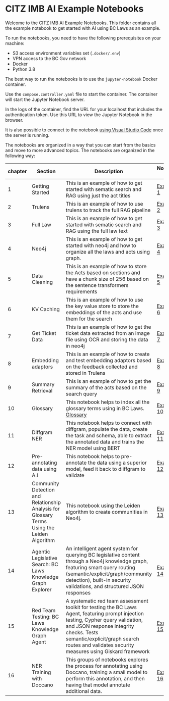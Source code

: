 # CITZ IMB AI Example Notebooks

Welcome to the CITZ IMB AI Example Notebooks. This folder contains all the example notebook to get started with AI using BC Laws as an example.

To run the notebooks, you need to have the following prerequisites on your machine:

- S3 access environment variables set (`.docker/.env`)
- VPN access to the BC Gov network
- Docker
- Python 3.8

The best way to run the notebooks is to use the `jupyter-notebook` Docker container.

Use the `compose.controller.yaml` file to start the container. The container will start the Jupyter Notebook server.

In the logs of the container, find the URL for your localhost that includes the authentication token. Use this URL to view the Jupyter Notebook in the browser.

It is also possible to connect to the notebook [using Visual Studio Code](https://code.visualstudio.com/docs/datascience/jupyter-notebooks#_connect-to-a-remote-jupyter-server) once the server is running.

The notebooks are organized in a way that you can start from the basics and move to more advanced topics. The notebooks are organized in the following way:

| chapter | Section | Description | Notebook Link |
| --- | --- | --- | --- |
| 1 | Getting Started | This is an example of how to get started with sematic search and RAG using just the act titles | [Example 1](https://github.com/bcgov/citz-imb-ai/tree/main/examples/Introduction/init.ipynb)|
| 2 | Trulens | This is an example of how to use trulens to track the full RAG pipeline | [Example 2]((https://github.com/bcgov/citz-imb-ai/tree/main/examples/Analytics/trulens.ipynb))|
| 3 | Full Law | This is an example of how to get started with sematic search and RAG using the full law text | [Example 3](https://github.com/bcgov/citz-imb-ai/tree/main/examples/Introduction/fullLaw.ipynb)|
| 4 | Neo4j | This is an example of how to get started with neo4j and how to organize all the laws and acts using graph. | [Example 4](https://github.com/bcgov/citz-imb-ai/tree/main/examples/Neo4j/neo4j.ipynb)|
| 5 | Data Cleaning | This is an example of how to store the Acts based on sections and have a chunk size of 256 based on the sentence transformers requirements | [Example 5](https://github.com/bcgov/citz-imb-ai/tree/main/examples/Neo4j/datacleanup_neo4j.ipynb)|
| 6 | KV Caching | This is an example of how to use the key value store to store the embeddings of the acts and use them for the search | [Example 6](https://github.com/bcgov/citz-imb-ai/tree/main/examples/Embeddings/kv_caching.ipynb)|
| 7 | Get Ticket Data | This is an example of how to get the ticket data extracted from an image file using OCR and storing the data in neo4j | [Example 7](https://github.com/bcgov/citz-imb-ai/tree/main/examples/Image%20OCR/get_ticket_dispute.ipynb)|
| 8 | Embedding adaptors | This is an example of how to create and test embedding adaptors based on the feedback collected and stored in Trulens | [Example 8](https://github.com/bcgov/citz-imb-ai/tree/main/examples/Embeddings/embedding_adaptors.ipynb)|
| 9 | Summary Retrieval | This is an example of how to get the summary of the acts based on the search query | [Example 9](https://github.com/bcgov/citz-imb-ai/tree/main/examples/Misc/offenceact_summary_retrieval.ipynb)|
| 10| Glossary | This notebook helps to index all the glossary terms using in BC Laws. [Glossary](https://www.bclaws.gov.bc.ca/glossary.html) | [Example 10](https://github.com/bcgov/citz-imb-ai/tree/main/examples/Embeddings/glossary.ipynb)|
| 11 | Diffgram NER | This notebook helps to connect with diffgram, populate the data, create the task and schema, able to extract the annotated data and trains the NER model using BERT | [Example 11](https://github.com/bcgov/citz-imb-ai/tree/main/examples/NER%20with%20Diffgram/diffgram_postprocessing_NER_training.ipynb)|
| 12 | Pre-annotating data using A.I | This notebook helps to pre-annotate the data using a superior model, feed it back to diiffgram to validate | [Example 12](https://github.com/bcgov/citz-imb-ai/tree/main/examples/NER%20with%20Diffgram/AI_preannotation_full.ipynb)|
| 13 | Community Detection and Relationship Analysis for Glossary Terms Using the Leiden Algorithm | This notebook using the Leiden algorithm to create communities in Neo4j. | [Example 13](https://github.com/bcgov/citz-imb-ai/tree/main/examples/Neo4j/LeidenComunity_glossary.ipynb)|
| 14 | Agentic Legislative Search: BC Laws Knowledge Graph Explorer | An intelligent agent system for querying BC legislative content through a Neo4j knowledge graph, featuring smart query routing (semantic/explicit/graph/community detection), built-in security validations, and structured JSON responses | [Example 14](https://github.com/bcgov/citz-imb-ai/tree/main/examples/Agentic%20Workflow/AI_agentic_workflow.ipynb)|
| 15 | Red Team Testing: BC Laws Knowledge Graph Agent | A systematic red team assessment toolkit for testing the BC Laws Agent, featuring prompt injection testing, Cypher query validation, and JSON response integrity checks. Tests semantic/explicit/graph search routes and validates security measures using Giskard framework | [Example 15](https://github.com/bcgov/citz-imb-ai/tree/main/examples/Agentic%20Workflow/A.I_Agents_RedTeaming_workflow.ipynb) |
| 16 | NER Training with Doccano | This groups of notebooks explores the process for annotating using Doccano, training a small model to perform this annotation, and then having that model annotate additional data. | [Example 16](https://github.com/bcgov/citz-imb-ai/tree/main/examples/NER%20Training) |

